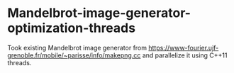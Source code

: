 # Mandelbrot-image-generator-optimization-threads
Took existing Mandelbrot image generator from https://www-fourier.ujf-grenoble.fr/mobile/~parisse/info/makepng.cc and parallelize it using C++11 threads.
